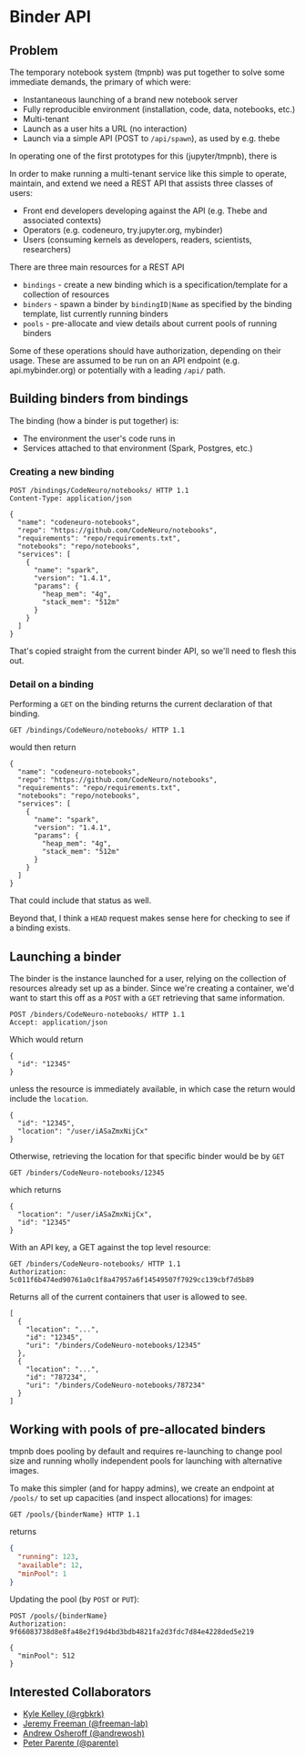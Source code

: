 # Binder API

## Problem

The temporary notebook system (tmpnb) was put together to solve some immediate
demands, the primary of which were:

* Instantaneous launching of a brand new notebook server
* Fully reproducible environment (installation, code, data, notebooks, etc.)
* Multi-tenant
* Launch as a user hits a URL (no interaction)
* Launch via a simple API (POST to `/api/spawn`), as used by e.g. thebe

In operating one of the first prototypes for this (jupyter/tmpnb), there is

In order to make running a multi-tenant service like this simple to operate,
maintain, and extend we need a REST API that assists three classes of users:

* Front end developers developing against the API (e.g. Thebe and associated contexts)
* Operators (e.g. codeneuro, try.jupyter.org, mybinder)
* Users (consuming kernels as developers, readers, scientists, researchers)

There are three main resources for a REST API

* `bindings` - create a new binding which is a specification/template for a collection of resources
* `binders` - spawn a binder by `bindingID|Name` as specified by the binding template, list currently running binders
* `pools` - pre-allocate and view details about current pools of running binders

Some of these operations should have authorization, depending on their usage.
These are assumed to be run on an API endpoint (e.g. api.mybinder.org) or
potentially with a leading `/api/` path.

## Building binders from bindings

The binding (how a binder is put together) is:

* The environment the user's code runs in
* Services attached to that environment (Spark, Postgres, etc.)

### Creating a new binding

```
POST /bindings/CodeNeuro/notebooks/ HTTP 1.1
Content-Type: application/json

{
  "name": "codeneuro-notebooks",
  "repo": "https://github.com/CodeNeuro/notebooks",
  "requirements": "repo/requirements.txt",
  "notebooks": "repo/notebooks",
  "services": [
    {
      "name": "spark",
      "version": "1.4.1",
      "params": {
        "heap_mem": "4g",
        "stack_mem": "512m"
      }
    }
  ]
}
```

That's copied straight from the current binder API, so we'll need to flesh this
out.

### Detail on a binding

Performing a `GET` on the binding returns the current declaration of that binding.

```
GET /bindings/CodeNeuro/notebooks/ HTTP 1.1
```

would then return

```
{
  "name": "codeneuro-notebooks",
  "repo": "https://github.com/CodeNeuro/notebooks",
  "requirements": "repo/requirements.txt",
  "notebooks": "repo/notebooks",
  "services": [
    {
      "name": "spark",
      "version": "1.4.1",
      "params": {
        "heap_mem": "4g",
        "stack_mem": "512m"
      }
    }
  ]
}
```

That could include that status as well.

Beyond that, I think a `HEAD` request makes sense here for checking to see if a binding exists.

## Launching a binder

The binder is the instance launched for a user, relying on the collection of
resources already set up as a binder. Since we're creating a container, we'd want to start this off as a `POST` with a `GET` retrieving that same information.

```
POST /binders/CodeNeuro-notebooks/ HTTP 1.1
Accept: application/json
```

Which would return

```
{
  "id": "12345"
}
```

unless the resource is immediately available, in which case the return would
include the `location`.

```
{
  "id": "12345",
  "location": "/user/iASaZmxNijCx"
}
```

Otherwise, retrieving the location for that specific binder would be by `GET`

```
GET /binders/CodeNeuro-notebooks/12345
```

which returns

```
{
  "location": "/user/iASaZmxNijCx",
  "id": "12345"
}
```

With an API key, a GET against the top level resource:

```
GET /binders/CodeNeuro-notebooks/ HTTP 1.1
Authorization: 5c011f6b474ed90761a0c1f8a47957a6f14549507f7929cc139cbf7d5b89
```

Returns all of the current containers that user is allowed to see.

```
[
  {
    "location": "...",
    "id": "12345",
    "uri": "/binders/CodeNeuro-notebooks/12345"
  },
  {
    "location": "...",
    "id": "787234",
    "uri": "/binders/CodeNeuro-notebooks/787234"
  }
]
```

## Working with pools of pre-allocated binders

tmpnb does pooling by default and requires re-launching to change pool size and
running wholly independent pools for launching with alternative images.

To make this simpler (and for happy admins), we create an endpoint at `/pools/` to set up capacities (and inspect allocations) for images:

```
GET /pools/{binderName} HTTP 1.1
```

returns

```json
{
  "running": 123,
  "available": 12,
  "minPool": 1
}
```

Updating the pool (by `POST` or `PUT`):

```
POST /pools/{binderName}
Authorization: 9f66083738d8e8fa48e2f19d4bd3bdb4821fa2d3fdc7d84e4228ded5e219

{
  "minPool": 512
}
```

## Interested Collaborators

* [Kyle Kelley (@rgbkrk)](https://github.com/rgbkrk)
* [Jeremy Freeman (@freeman-lab)](https://github.com/freeman-lab)
* [Andrew Osheroff (@andrewosh)](https://github.com/andrewosh)
* [Peter Parente (@parente)](https://github.com/parente)
